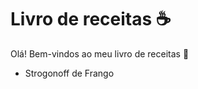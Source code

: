 # Livro de receitas :coffee:

Olá! Bem-vindos ao meu livro de receitas :chicken:

- Strogonoff de Frango